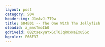 ```yaml
---
layout: post 
category: S04 
header-img: J1eAvJ-7T9w 
title: S04E01 -- The One With The Jellyfish 
oloadid: a_mnsTmoIb0 
gdriveid: 0B2tsexyaYxGCT0JqR0xNaExuSGc 
bgcolor: F66F37
--- 
```

<!--more--> 
